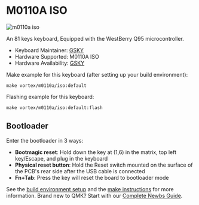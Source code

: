 # M0110A ISO
![m0110a iso](https://imgur.com/bWpBa8t.png)


An 81 keys keyboard, Equipped with the WestBerry Q95 microcontroller.

* Keyboard Maintainer: [GSKY](https://github.com/gksygithub)
* Hardware Supported: M0110A ISO
* Hardware Availability: [GSKY](https://github.com/gskygithub/m0110a)

Make example for this keyboard (after setting up your build environment):

    make vortex/m0110a/iso:default

Flashing example for this keyboard:

    make vortex/m0110a/iso:default:flash

## Bootloader
Enter the bootloader in 3 ways:
* **Bootmagic reset**: Hold down the key at (1,6) in the matrix, top left key/Escape, and plug in the keyboard
* **Physical reset button**: Hold the Reset switch mounted on the surface of the PCB's rear side after the USB cable is connected
* **Fn+Tab**: Press the key will reset the board to bootloader mode

See the [build environment setup](https://docs.qmk.fm/#/getting_started_build_tools) and the [make instructions](https://docs.qmk.fm/#/getting_started_make_guide) for more information. Brand new to QMK? Start with our [Complete Newbs Guide](https://docs.qmk.fm/#/newbs).
